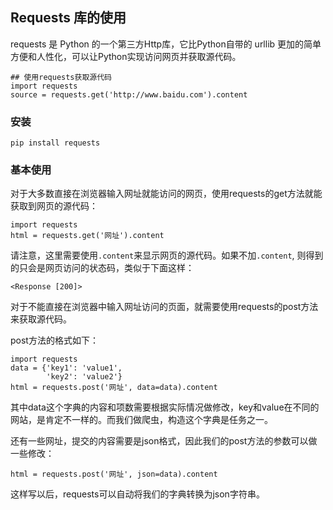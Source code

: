 ## Requests 库的使用

requests 是 Python 的一个第三方Http库，它比Python自带的 urllib 更加的简单方便和人性化，可以让Python实现访问网页并获取源代码。

```
## 使用requests获取源代码
import requests
source = requests.get('http://www.baidu.com').content
```

### 安装

`pip install requests`

### 基本使用

对于大多数直接在浏览器输入网址就能访问的网页，使用requests的get方法就能获取到网页的源代码：

```
import requests
html = requests.get('网址').content
```

请注意，这里需要使用`.content`来显示网页的源代码。如果不加`.content`, 则得到的只会是网页访问的状态码，类似于下面这样：

    <Response [200]>

对于不能直接在浏览器中输入网址访问的页面，就需要使用requests的post方法来获取源代码。

post方法的格式如下：

```
import requests
data = {'key1': 'value1',
        'key2': 'value2'}
html = requests.post('网址', data=data).content
```

其中data这个字典的内容和项数需要根据实际情况做修改，key和value在不同的网站，是肯定不一样的。而我们做爬虫，构造这个字典是任务之一。

还有一些网址，提交的内容需要是json格式，因此我们的post方法的参数可以做一些修改：

`html = requests.post('网址', json=data).content`

这样写以后，requests可以自动将我们的字典转换为json字符串。

